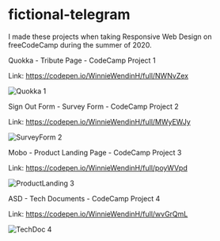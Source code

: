# fictional-telegram

I made these projects when taking Responsive Web Design on freeCodeCamp during the summer of 2020.


Quokka - Tribute Page - CodeCamp Project 1

Link: https://codepen.io/WinnieWendinH/full/NWNvZex

![Quokka 1](https://user-images.githubusercontent.com/69643040/130157811-9a75fe48-4758-4f8a-af38-88849b629f13.JPG)

Sign Out Form - Survey Form - CodeCamp Project 2

Link: https://codepen.io/WinnieWendinH/full/MWyEWJy

![SurveyForm 2](https://user-images.githubusercontent.com/69643040/130157812-ba893ad4-ec30-4193-9187-9c4938407423.JPG)

Mobo - Product Landing Page - CodeCamp Project 3

Link: https://codepen.io/WinnieWendinH/full/poyWVpd

![ProductLanding 3](https://user-images.githubusercontent.com/69643040/130157810-92afcb7b-c86b-4ef4-a5df-84d04fccacdf.JPG)

ASD - Tech Documents - CodeCamp Project 4

Link: https://codepen.io/WinnieWendinH/full/wvGrQmL

![TechDoc 4](https://user-images.githubusercontent.com/69643040/130157815-9b07168f-af29-4369-87de-1011a6aa7349.JPG)

